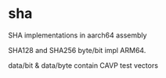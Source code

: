 # sha
SHA implementations in aarch64 assembly 

SHA128 and SHA256 byte/bit impl ARM64.

data/bit & data/byte contain CAVP test vectors 


